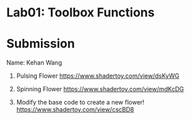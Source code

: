 # Lab01: Toolbox Functions

# Submission
Name: Kehan Wang

1. Pulsing Flower
https://www.shadertoy.com/view/dsKyWG

2. Spinning Flower
https://www.shadertoy.com/view/mdKcDG

3. Modify the base code to create a new flower!
https://www.shadertoy.com/view/cscBD8

